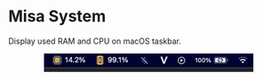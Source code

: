 # Misa System

Display used RAM and CPU on macOS taskbar.

<div align="center">
  <img src="./docs/screen-shot.png" />
</div>
